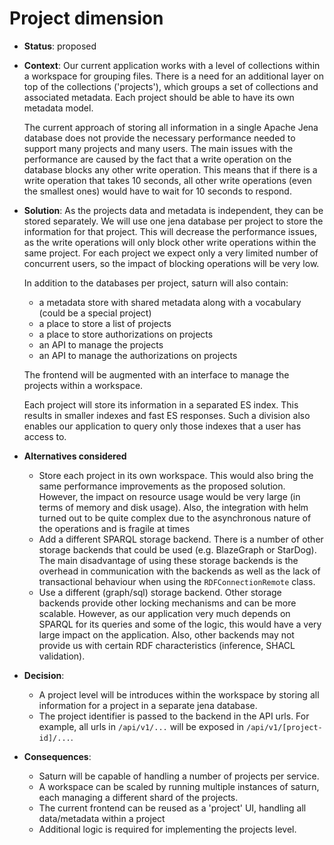 # Project dimension

* **Status**: proposed

* **Context**: 
  Our current application works with a level of collections within a workspace for grouping files. There is a need for
  an additional layer on top of the collections ('projects'), which groups a set of collections and associated metadata. 
  Each project should be able to have its own metadata model. 

  The current approach of storing all information in a single Apache Jena database does not provide
  the necessary performance needed to support many projects and many users. The main issues with the performance
  are caused by the fact that a write operation on the database blocks any other write operation. This means that
  if there is a write operation that takes 10 seconds, all other write operations (even the smallest ones) would
  have to wait for 10 seconds to respond.
  
* **Solution**: 
  As the projects data and metadata is independent, they can be stored separately. We will use one jena database per project
  to store the information for that project. This will decrease the performance issues, as the write operations will
  only block other write operations within the same project. For each project we expect only a very limited number of
  concurrent users, so the impact of blocking operations will be very low.
  
  In addition to the databases per project, saturn will also contain:
  * a metadata store with shared metadata along with a vocabulary (could be a special project)
  * a place to store a list of projects
  * a place to store authorizations on projects
  * an API to manage the projects
  * an API to manage the authorizations on projects
  
  The frontend will be augmented with an interface to manage the projects within a workspace.
  
  Each project will store its information in a separated ES index. This results in smaller indexes and fast ES responses.
  Such a division also enables our application to query only those indexes that a user has access to.  
    
* **Alternatives considered**
  * Store each project in its own workspace. This would also bring the same performance improvements as the proposed
    solution. However, the impact on resource usage would be very large (in terms of memory and disk usage). Also, 
    the integration with helm turned out to be quite complex due to the asynchronous nature of the operations and
    is fragile at times
  * Add a different SPARQL storage backend. There is a number of other storage backends that could be used (e.g. 
    BlazeGraph or StarDog). The main disadvantage of using these storage backends is the overhead in communication with
    the backends as well as the lack of transactional behaviour when using the `RDFConnectionRemote` class.
  * Use a different (graph/sql) storage backend. Other storage backends provide other locking mechanisms and can be
    more scalable. However, as our application very much depends on SPARQL for its queries and some of the logic, this 
    would have a very large impact on the application. Also, other backends may not provide us with certain RDF 
    characteristics (inference, SHACL validation).  

* **Decision**: 
  * A project level will be introduces within the workspace by storing all information for a project in a
    separate jena database.
  * The project identifier is passed to the backend in the API urls. For example, all urls in `/api/v1/...` will
    be exposed in `/api/v1/[project-id]/...`.

* **Consequences**:
  * Saturn will be capable of handling a number of projects per service.
  * A workspace can be scaled by running multiple instances of saturn, each managing a different shard of the projects.
  * The current frontend can be reused as a 'project' UI, handling all data/metadata within a project
  * Additional logic is required for implementing the projects level.
